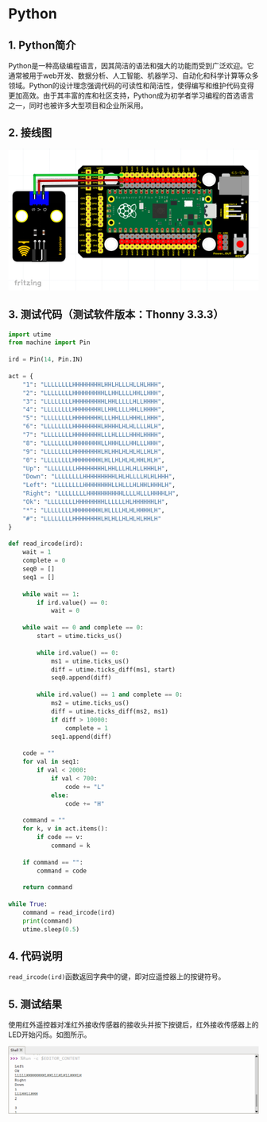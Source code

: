 # Python


## 1. Python简介  

Python是一种高级编程语言，因其简洁的语法和强大的功能而受到广泛欢迎。它通常被用于web开发、数据分析、人工智能、机器学习、自动化和科学计算等众多领域。Python的设计理念强调代码的可读性和简洁性，使得编写和维护代码变得更加高效。由于其丰富的库和社区支持，Python成为初学者学习编程的首选语言之一，同时也被许多大型项目和企业所采用。  

## 2. 接线图  

![](./media/image-20250816142549057.png)

## 3. 测试代码（测试软件版本：Thonny 3.3.3）  

```python  
import utime  
from machine import Pin  

ird = Pin(14, Pin.IN)  

act = {  
    "1": "LLLLLLLLHHHHHHHHLHHLHLLLHLLHLHHH",  
    "2": "LLLLLLLLHHHHHHHHHLLHHLLLLHHLLHHH",  
    "3": "LLLLLLLLHHHHHHHHHLHHLLLLLHLLHHHH",  
    "4": "LLLLLLLLHHHHHHHHLLHHLLLLHHLLHHHH",  
    "5": "LLLLLLLLHHHHHHHHLLLHHLLLHHHLLHHH",  
    "6": "LLLLLLLLHHHHHHHHLHHHHLHLHLLLLHLH",  
    "7": "LLLLLLLLHHHHHHHHLLLHLLLLHHHLHHHH",  
    "8": "LLLLLLLLHHHHHHHHLLHHHLLLHHLLLHHH",  
    "9": "LLLLLLLLHHHHHHHHLHLHHLHLHLHLLHLH",  
    "0": "LLLLLLLLHHHHHHHHLHLLHLHLHLHHLHLH",  
    "Up": "LLLLLLLLHHHHHHHHLHHLLLHLHLLHHHLH",  
    "Down": "LLLLLLLLHHHHHHHHHLHLHLLLLHLHLHHH",  
    "Left": "LLLLLLLLHHHHHHHHLLHLLLHLHHLHHHLH",  
    "Right": "LLLLLLLLHHHHHHHHHHLLLLHLLLHHHHLH",  
    "Ok": "LLLLLLLLHHHHHHHHLLLLLLHLHHHHHHLH",  
    "*": "LLLLLLLLHHHHHHHHLHLLLLHLHLHHHHLH",  
    "#": "LLLLLLLLHHHHHHHHLHLHLLHLHLHLHHLH"  
}  

def read_ircode(ird):  
    wait = 1  
    complete = 0  
    seq0 = []  
    seq1 = []  

    while wait == 1:  
        if ird.value() == 0:  
            wait = 0  

    while wait == 0 and complete == 0:  
        start = utime.ticks_us()  
        
        while ird.value() == 0:  
            ms1 = utime.ticks_us()  
            diff = utime.ticks_diff(ms1, start)  
            seq0.append(diff)  

        while ird.value() == 1 and complete == 0:  
            ms2 = utime.ticks_us()  
            diff = utime.ticks_diff(ms2, ms1)  
            if diff > 10000:  
                complete = 1  
            seq1.append(diff)  

    code = ""  
    for val in seq1:  
        if val < 2000:  
            if val < 700:  
                code += "L"  
            else:  
                code += "H"  

    command = ""  
    for k, v in act.items():  
        if code == v:  
            command = k  

    if command == "":  
        command = code  

    return command  

while True:  
    command = read_ircode(ird)  
    print(command)  
    utime.sleep(0.5)  
```

## 4. 代码说明  

`read_ircode(ird)`函数返回字典中的键，即对应遥控器上的按键符号。  

## 5. 测试结果  

使用红外遥控器对准红外接收传感器的接收头并按下按键后，红外接收传感器上的LED开始闪烁。如图所示。  

![](./media/image-20250816142534460.png)







